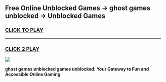 
## Free Online Unblocked Games → ghost games unblocked → Unblocked Games
<h3>
<a href="https://premium.freeplayer.one?title=ghost_games_unblocked&ref=21F">CLICK TO PLAY</a></h3>
<hr>

<h3>
<a href="https://premium.freeplayer.one?title=ghost_games_unblocked&ref=21F">CLICK 2 PLAY</a>
  
</h3>

<a href="https://premium.freeplayer.one?title=ghost_games_unblocked&ref=21F/"><img src="https://clearcache.store/games.png"></a>


**ghost games unblocked games unblocked: Your Gateway to Fun and Accessible Online Gaming**
